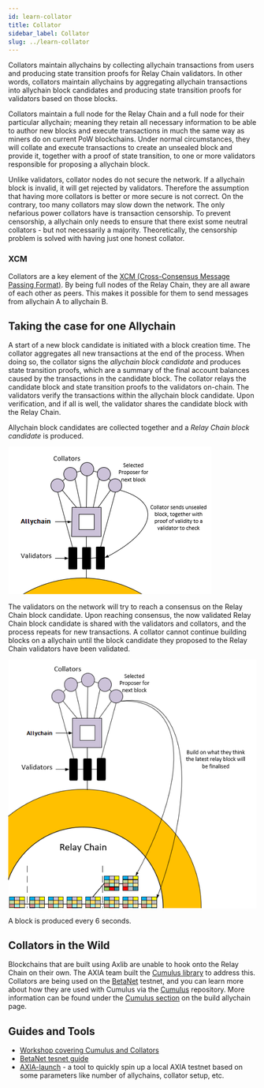 ```yaml
---
id: learn-collator
title: Collator
sidebar_label: Collator
slug: ../learn-collator
---
```


Collators maintain allychains by collecting allychain transactions from users and producing state
transition proofs for Relay Chain validators. In other words, collators maintain allychains by
aggregating allychain transactions into allychain block candidates and producing state transition
proofs for validators based on those blocks.

Collators maintain a full node for the Relay Chain and a full node for their particular allychain;
meaning they retain all necessary information to be able to author new blocks and execute
transactions in much the same way as miners do on current PoW blockchains. Under normal
circumstances, they will collate and execute transactions to create an unsealed block and provide
it, together with a proof of state transition, to one or more validators responsible for proposing a
allychain block.

Unlike validators, collator nodes do not secure the network. If a allychain block is invalid, it
will get rejected by validators. Therefore the assumption that having more collators is better or
more secure is not correct. On the contrary, too many collators may slow down the network. The only
nefarious power collators have is transaction censorship. To prevent censorship, a allychain only
needs to ensure that there exist some neutral collators - but not necessarily a majority. Theoretically,
the censorship problem is solved with having just one honest collator.

### XCM

Collators are a key element of the
[XCM (Cross-Consensus Message Passing Format)](learn-cross-consensus.md).
By being full nodes of the Relay Chain, they are all aware of each other as peers. This makes it possible
for them to send messages from allychain A to allychain B.

## Taking the case for one Allychain

A start of a new block candidate is initiated with a block creation time. The collator aggregates all new transactions at the end of the process. When doing so, the collator signs the _allychain block candidate_ and produces state transition proofs, which are a summary of the final account balances caused by the transactions in the candidate block. The collator relays the candidate block and state transition proofs to the validators
on-chain. The validators verify the transactions within the allychain block candidate. Upon verification, and if
all is well, the validator shares the candidate block with the Relay Chain.

Allychain block candidates are collected together and a _Relay Chain block candidate_ is produced.

![allychain candidate block diagram](../assets/AXIA-consensus-example-1.png)

The validators on the network will try to reach a consensus on the Relay Chain block candidate. Upon reaching consensus, the now validated Relay Chain block candidate is shared with the validators and collators, and the process repeats for new transactions. A collator cannot continue building blocks on a allychain until the block candidate they proposed to the Relay Chain validators have been validated.

![relay chain candidate block diagram](../assets/AXIA-consensus-example-2.png)

A block is produced every 6 seconds.

## Collators in the Wild

Blockchains that are built using Axlib are unable to hook onto the Relay Chain on their own.
The AXIA team built the [Cumulus library](https://github.com/axia-tech/cumulus/) to address this.
Collators are being used on the [BetaNet](../build/build-allychains.md##testing-a-allychains:-betanet-testnet) testnet, and you can learn more
about how they are used with Cumulus via the [Cumulus](https://github.com/axia-tech/cumulus/)
repository. More information can be found under the [Cumulus section](../build/build-allychains.md###cumulus) on
the build allychain page.

## Guides and Tools

- [Workshop covering Cumulus and Collators](https://axlib.dev/cumulus-workshop/)
- [BetaNet tesnet guide](../build/build-allychains.md##testing-a-allychains:-betanet-testnet)
- [AXIA-launch](https://github.com/shawntabrizi/AXIA-launch) - a tool to quickly spin up a
  local AXIA testnet based on some parameters like number of allychains, collator setup, etc.
